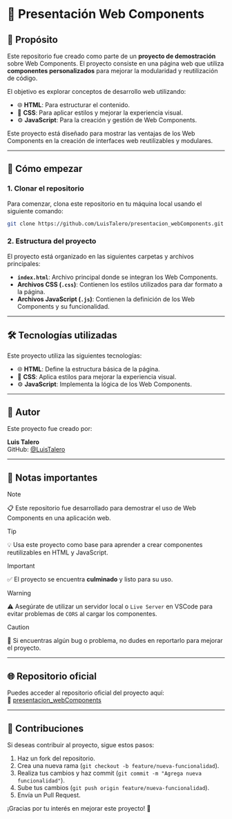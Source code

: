 # 🌟 Presentación Web Components

## 🎯 Propósito
Este repositorio fue creado como parte de un **proyecto de demostración** sobre Web Components. El proyecto consiste en una página web que utiliza **componentes personalizados** para mejorar la modularidad y reutilización de código.

El objetivo es explorar conceptos de desarrollo web utilizando:

- 🌐 **HTML**: Para estructurar el contenido.
- 🎨 **CSS**: Para aplicar estilos y mejorar la experiencia visual.
- ⚙️ **JavaScript**: Para la creación y gestión de Web Components.

Este proyecto está diseñado para mostrar las ventajas de los Web Components en la creación de interfaces web reutilizables y modulares.

---

## 🚀 Cómo empezar

### 1. Clonar el repositorio
Para comenzar, clona este repositorio en tu máquina local usando el siguiente comando:

```bash
git clone https://github.com/LuisTalero/presentacion_webComponents.git
```

### 2. Estructura del proyecto
El proyecto está organizado en las siguientes carpetas y archivos principales:

- **`index.html`**: Archivo principal donde se integran los Web Components.
- **Archivos CSS (`.css`)**: Contienen los estilos utilizados para dar formato a la página.
- **Archivos JavaScript (`.js`)**: Contienen la definición de los Web Components y su funcionalidad.

---

## 🛠️ Tecnologías utilizadas

Este proyecto utiliza las siguientes tecnologías:

- 🌐 **HTML**: Define la estructura básica de la página.
- 🎨 **CSS**: Aplica estilos para mejorar la experiencia visual.
- ⚙️ **JavaScript**: Implementa la lógica de los Web Components.

---

## 👤 Autor
Este proyecto fue creado por:

**Luis Talero**  
GitHub: [@LuisTalero](https://github.com/luistalero)

---

## 📢 Notas importantes

> [!NOTE]  
> 📋 Este repositorio fue desarrollado para demostrar el uso de Web Components en una aplicación web.

> [!TIP]  
> 💡 Usa este proyecto como base para aprender a crear componentes reutilizables en HTML y JavaScript.

> [!IMPORTANT]  
> ✅ El proyecto se encuentra **culminado** y listo para su uso.

> [!WARNING]  
> ⚠️ Asegúrate de utilizar un servidor local o `Live Server` en VSCode para evitar problemas de `CORS` al cargar los componentes.

> [!CAUTION]  
> 🔧 Si encuentras algún bug o problema, no dudes en reportarlo para mejorar el proyecto.

---

## 🌐 Repositorio oficial

Puedes acceder al repositorio oficial del proyecto aquí:  
🔗 [presentacion_webComponents](https://github.com/luistalero/presentacion_webComponents)

---

## 🤝 Contribuciones

Si deseas contribuir al proyecto, sigue estos pasos:

1. Haz un fork del repositorio.
2. Crea una nueva rama (`git checkout -b feature/nueva-funcionalidad`).
3. Realiza tus cambios y haz commit (`git commit -m "Agrega nueva funcionalidad"`).
4. Sube tus cambios (`git push origin feature/nueva-funcionalidad`).
5. Envía un Pull Request.

¡Gracias por tu interés en mejorar este proyecto! 🚀

